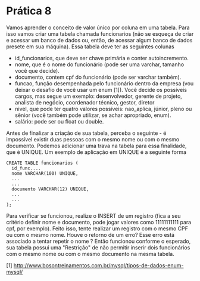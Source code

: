 # Prática 8

Vamos aprender o conceito de valor único por coluna em uma tabela. Para isso vamos criar uma tabela chamada funcionarios (não se esqueça de criar e acessar
um banco de dados ou, então, de acessar algum banco de dados presete em sua máquina). Essa tabela deve ter as seguintes colunas

* id_funcionarios, que deve ser chave primária e conter autoincremento.
* nome, que é o nome do funcionário (pode ser uma varchar, tamanho você que decide).
* documento, contem cpf do funcionário (pode ser varchar também).
* funcao, função desempenhada pelo funcionário dentro da empresa (vou deixar o desafio de você usar um enum [1]). Você decide os possíveis cargos, mas segue um
exemplo: desenvolvedor, gerente de projeto, analista de negócio, coordenador técnico, gestor, diretor
* nivel, que pode ter quatro valores possíveis: nao_aplica, júnior, pleno ou sênior (você também pode utilizar, se achar apropriado, enum). 
* salário: pode ser ou float ou double.

Antes de finalizar a criação de sua tabela, perceba o seguinte - é impossível existir duas pessoas com o mesmo nome ou com o mesmo documento. Podemos adicionar uma 
trava na tabela para essa finalidade, que é UNIQUE. Um exemplo de aplicação em UNIQUE é a seguinte forma

```
CREATE TABLE funcionarios (
  id_func....
  nome VARCHAR(100) UNIQUE,
  ...
  ...
  documento VARCHAR(12) UNIQUE,
  ...
  ...
);
```


Para verificar se funcionou, realize o INSERT de um registro (fica a seu critério definir nome e documento, pode jogar valores como 11111111111 para cpf, por exemplo).
Feito isso, tente realizar um registro com o mesmo CPF ou com o mesmo nome. Houve o retorno de um erro? Esse erro está associado a tentar repetir o nome ? Então
funcionou conforme o esperado, sua tabela possui uma "Restrição" de não permitir inserir dois funcionários com o mesmo nome ou com o mesmo documento na mesma tabela.






[1] http://www.bosontreinamentos.com.br/mysql/tipos-de-dados-enum-mysql/
